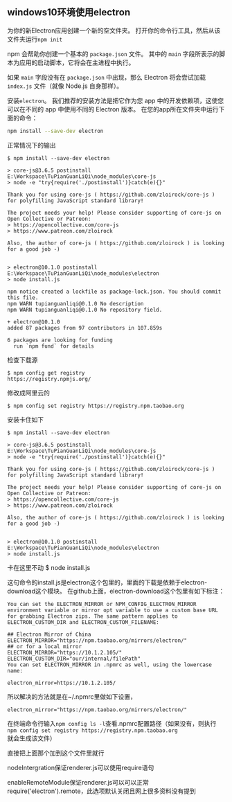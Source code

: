 ## windows10环境使用electron

为你的新Electron应用创建一个新的空文件夹。 打开你的命令行工具，然后从该文件夹运行`npm init`

npm 会帮助你创建一个基本的 `package.json` 文件。 其中的 `main` 字段所表示的脚本为应用的启动脚本，它将会在主进程中执行。 

如果 `main` 字段没有在 `package.json` 中出现，那么 Electron 将会尝试加载 `index.js` 文件（就像 Node.js 自身那样）。

安装`electron`。 我们推荐的安装方法是把它作为您 app 中的开发依赖项，这使您可以在不同的 app 中使用不同的 Electron 版本。 在您的app所在文件夹中运行下面的命令：

```sh
npm install --save-dev electron
```

正常情况下的输出

```
$ npm install --save-dev electron

> core-js@3.6.5 postinstall E:\Workspace\TuPianGuanLiQi\node_modules\core-js
> node -e "try{require('./postinstall')}catch(e){}"

Thank you for using core-js ( https://github.com/zloirock/core-js ) for polyfilling JavaScript standard library!

The project needs your help! Please consider supporting of core-js on Open Collective or Patreon:
> https://opencollective.com/core-js
> https://www.patreon.com/zloirock

Also, the author of core-js ( https://github.com/zloirock ) is looking for a good job -)


> electron@10.1.0 postinstall E:\Workspace\TuPianGuanLiQi\node_modules\electron
> node install.js

npm notice created a lockfile as package-lock.json. You should commit this file.
npm WARN tupianguanliqi@0.1.0 No description
npm WARN tupianguanliqi@0.1.0 No repository field.

+ electron@10.1.0
added 87 packages from 97 contributors in 107.859s

6 packages are looking for funding
  run `npm fund` for details
```

检查下载源

```
$ npm config get registry
https://registry.npmjs.org/
```

修改成阿里云的

```
$ npm config set registry https://registry.npm.taobao.org
```

安装卡住如下

```
$ npm install --save-dev electron

> core-js@3.6.5 postinstall E:\Workspace\TuPianGuanLiQi\node_modules\core-js
> node -e "try{require('./postinstall')}catch(e){}"

Thank you for using core-js ( https://github.com/zloirock/core-js ) for polyfilling JavaScript standard library!

The project needs your help! Please consider supporting of core-js on Open Collective or Patreon:
> https://opencollective.com/core-js
> https://www.patreon.com/zloirock

Also, the author of core-js ( https://github.com/zloirock ) is looking for a good job -)


> electron@10.1.0 postinstall E:\Workspace\TuPianGuanLiQi\node_modules\electron
> node install.js

```

卡在这里不动 $ node install.js

这句命令的install.js是electron这个包里的，里面的下载是依赖于electron-download这个模块。
 在github上面，electron-download这个包里有如下标注：

```
You can set the ELECTRON_MIRROR or NPM_CONFIG_ELECTRON_MIRROR environment variable or mirror opt variable to use a custom base URL for grabbing Electron zips. The same pattern applies to ELECTRON_CUSTOM_DIR and ELECTRON_CUSTOM_FILENAME:

## Electron Mirror of China
ELECTRON_MIRROR="https://npm.taobao.org/mirrors/electron/"
## or for a local mirror
ELECTRON_MIRROR="https://10.1.2.105/"
ELECTRON_CUSTOM_DIR="our/internal/filePath"
You can set ELECTRON_MIRROR in .npmrc as well, using the lowercase name:

electron_mirror=https://10.1.2.105/
```

所以解决的方法就是在~/.npmrc里做如下设置，

```
electron_mirror="https://npm.taobao.org/mirrors/electron/"
```

在终端命令行输入`npm config ls -l`查看.npmrc配置路径（如果没有，则执行`npm config set registry https://registry.npm.taobao.org`就会生成该文件）

直接把上面那个加到这个文件里就行

nodeIntergration保证renderer.js可以使用require语句

enableRemoteModule保证renderer.js可以可以正常require('electron').remote，此选项默认关闭且网上很多资料没有提到